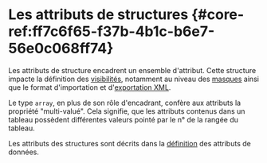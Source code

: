 # Les attributs de structures  {#core-ref:ff7c6f65-f37b-4b1c-b6e7-56e0c068ff74}

Les attributs de structure encadrent un ensemble d'attribut. Cette structure
impacte la définition des [visibilités][visibility], notamment au niveau des
[masques][masque] ainsi que le format d'importation et d'[exportation
XML][exportxml].

Le type `array`, en plus de son rôle d'encadrant, confère aux attributs la
propriété "multi-valué". Cela signifie, que les attributs contenus dans un
tableau possèdent différentes valeurs pointé par le n° de la rangée du tableau.

Les attributs des structures sont décrits dans la [définition][idcont] des
attributs de données.

<!--link -->
[visibility]:  #core-ref:3e67d45e-1fed-446d-82b5-ba941addc7e8
[exportxml]:    #core-ref:d28f9655-2db3-4073-a8bf-cb1edd89ed8d
[masque]:       #core-ref:327ad491-06df-4e5b-b49a-695c75439fe1
[idcont]:        #core-ref:d273a1c6-2575-4671-a46f-f7f5b9473450
